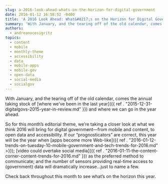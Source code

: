 ```yaml
---
slug: a-2016-look-ahead-whats-on-the-horizon-for-digital-government
date: 2016-01-12 16:58:52 -0400
title: 'A 2016 Look Ahead: What&#8217;s on the Horizon for Digital Government?'
summary: 'With January, and the tearing off of the old calendar, comes the annual taking stock of where we&#8217;ve been in the last year and where we can go in the year ahead. So for this month&#8217;s editorial theme, we&#8217;re taking a closer look at what we think 2016 will bring for digital government&mdash;from mobile and'
authors:
  - andreanocesigritz
topics:
  - content
  - mobile
  - monthly-theme
  - accessibility
  - data
  - mobile-apps
  - mobile-gov
  - open-data
  - social-media
  - socialgov
---
```


With January, and the tearing off of the old calendar, comes the annual taking stock of [where we&#8217;ve been in the last year]({{ ref . "2015-12-31-digitalgovs-2015-year-in-review.md" }}) and where we can go in the year ahead.

So for this month&#8217;s editorial theme, we&#8217;re taking a closer look at what we think 2016 will bring for digital government—from mobile and content, to open data and accessibility. If our &#8220;prognosticators&#8221; are correct, this year will be the year when [apps become more Web-like]({{ ref . "2016-01-12-trends-on-tuesday-10-mobile-government-and-tech-trends-for-2016.md" >}}); [video could overtake social media]({{ ref . "2016-01-11-the-content-corner-content-trends-for-2016.md" }}) as the preferred method to communicate; and the number of sensors providing real-time access to (government) data will dramatically increase&#8230;just to name a few.

Check back throughout this month to see what&#8217;s on the horizon this year.